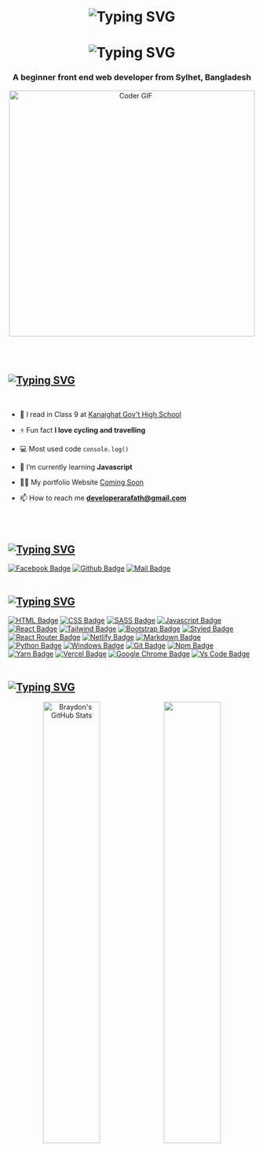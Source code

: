 <h1 style="text-align:center;"
  <a align="center" href="https://git.io/typing-svg"><img src="https://readme-typing-svg.demolab.com?font=Fira+code&weight=500&size=30&pause=1000&center=true&vCenter=true&width=600&lines=Welcome+to+Arafath's+Github+Profile" alt="Typing SVG" /></a>
  </h1>
<h1 style="text-align:center;"
<a align="center" href="https://git.io/typing-svg"><img src="https://readme-typing-svg.demolab.com?font=Poppins&weight=500&size=30&pause=1000&color=000000&center=true&vCenter=true&width=600&lines=Hi+there%2C+i'm+Arafath+Habib" alt="Typing SVG" /></a>
 </h1>
 <h3 align="center"> A beginner front end web developer from Sylhet, Bangladesh </h3>
<p align="center"><img src="https://www.web24zone.com/wp-content/uploads/2022/10/46207-programmer-1.gif" alt="Coder GIF" width="500"></p>


<!-- <p align="left"> <a href="https://github.com/ryo-ma/github-profile-trophy"><img src="https://github-profile-trophy.vercel.app/?username=arafath0022" alt="arafath0022" /></a> </p> -->

<!-- <p align="left"> <a href="https://twitter.com/muradmt201" target="blank"><img src="https://img.shields.io/twitter/follow/muradmt201?logo=twitter&style=for-the-badge" alt="arafath0022" /></a> </p> -->
<br>
<br>
<h2><a href="https://git.io/typing-svg"><img src="https://readme-typing-svg.demolab.com?font=Poppins&weight=500&size=30&duration=6000&pause=3000&width=435&lines=Some+information+about+me" alt="Typing SVG" /></a></h2>
<br>

- 🏫 I read in Class 9 at [Kanaighat Gov't High School](http://kghssyl.edu.bd)

- ⚡ Fun fact **I love cycling and travelling**

- 💻 Most used code `console.log()`

- 🌱 I’m currently learning **Javascript**

- 👨‍💻 My portfolio Website [Coming Soon](https://arafathhabib.netlify.app)

- 📫 How to reach me **developerarafath@gmail.com**
<br>
<br>
<h2 align="left"><a href="https://git.io/typing-svg"><img src="https://readme-typing-svg.demolab.com?font=Poppins&weight=500&size=30&duration=6000&pause=3000&color=00B5FF&width=435&lines=Connect+with+me" alt="Typing SVG" /></a></h2>

[![Facebook Badge](https://img.shields.io/badge/Facebook-1877F2?style=for-the-badge&logo=facebook&logoColor=white)](https://facebook.com/arafath.habib.90)
[![Github Badge](https://img.shields.io/badge/GitHub-100000?style=for-the-badge&logo=github&logoColor=white)](https://github.com/arafathhabib)
[![Mail Badge](https://img.shields.io/badge/Gmail-D14836?style=for-the-badge&logo=gmail&logoColor=white)](mailto:developerarafath@gmail.com)
<br>
<br>
<h2><a href="https://git.io/typing-svg"><img src="https://readme-typing-svg.demolab.com?font=Poppins&weight=500&size=30&duration=6000&pause=3000&color=00B5FF&width=435&lines=Skills" alt="Typing SVG" /></a></h2>


[![HTML Badge](https://img.shields.io/badge/HTML5-E34F26?style=for-the-badge&logo=html5&logoColor=white)](https://github.com/arafathhabib)
[![CSS Badge](https://img.shields.io/badge/CSS3-1572B6?style=for-the-badge&logo=css3&logoColor=white)](https://github.com/arafathhabib)
[![SASS Badge](https://img.shields.io/badge/Sass-CC6699?style=for-the-badge&logo=sass&logoColor=white)](https://github.com/arafathhabib)
[![Javascript Badge](https://img.shields.io/badge/JavaScript-F7DF1E?style=for-the-badge&logo=javascript&logoColor=black)](https://github.com/arafathhabib)
[![React Badge](https://img.shields.io/badge/React-20232A?style=for-the-badge&logo=react&logoColor=61DAFB)](https://github.com/arafathhabib)
[![Tailwind Badge](https://img.shields.io/badge/Tailwind_CSS-38B2AC?style=for-the-badge&logo=tailwind-css&logoColor=white)](https://github.com/arafathhabib)
[![Bootstrap Badge](https://img.shields.io/badge/Bootstrap-563D7C?style=for-the-badge&logo=bootstrap&logoColor=white)](https://github.com/arafathhabib)
[![Styled Badge](https://img.shields.io/badge/styled--components-DB7093?style=for-the-badge&logo=styled-components&logoColor=white)](https://github.com/arafathhabib)
[![React Router Badge](https://img.shields.io/badge/React_Router-CA4245?style=for-the-badge&logo=react-router&logoColor=white)](https://github.com/arafathhabib)
[![Netlify Badge](https://img.shields.io/badge/Netlify-00C7B7?style=for-the-badge&logo=netlify&logoColor=white)](https://github.com/arafathhabib)
[![Markdown Badge](https://img.shields.io/badge/Markdown-000000?style=for-the-badge&logo=markdown&logoColor=white)](https://github.com/arafathhabib)
[![Python Badge](https://img.shields.io/badge/Python-14354C?style=for-the-badge&logo=python&logoColor=white)](https://github.com/arafathhabib)
[![Windows Badge](https://img.shields.io/badge/Windows-0078D6?style=for-the-badge&logo=windows&logoColor=white)](https://github.com/arafathhabib)
[![Git Badge](https://img.shields.io/badge/git-f34f29?style=for-the-badge&logo=git&logoColor=white)](https://github.com/arafathhabib)
[![Npm Badge](https://img.shields.io/badge/npm-d7141a?style=for-the-badge&logo=npm&logoColor=white)](https://github.com/arafathhabib)
[![Yarn Badge](https://img.shields.io/badge/yarn-0078D6?style=for-the-badge&logo=yarn&logoColor=white)](https://github.com/arafathhabib)
[![Vercel Badge](https://img.shields.io/badge/vercel-000?style=for-the-badge&logo=vercel&logoColor=white)](https://github.com/arafathhabib)
[![Google Chrome Badge](https://img.shields.io/badge/google_chrome-556532?style=for-the-badge&logo=googlechrome&logoColor=white)](https://github.com/arafathhabib)
[![Vs Code Badge](https://img.shields.io/badge/Visual_Studio_Code-0078D6?style=for-the-badge&logo=visualstudiocode&logoColor=white)](https://github.com/arafathhabib)
<br>
<br>
<h2 align="left"><a href="https://git.io/typing-svg"><img src="https://readme-typing-svg.demolab.com?font=Poppins&weight=500&size=30&duration=6000&pause=3000&color=00B5FF&width=435&lines=GitHub+States" alt="Typing SVG" /></a></h2>
<!-- <a href="https://github.com/arafathhabib">
  <img align="center" style="margin:0.5rem" src="https://github-readme-stats.vercel.app/api/top-langs/?username=arafathhabib&hide=html,css&title_color=ffffff&text_color=c9cacc&icon_color=4AB197&bg_color=1A2B34" />
</a> -->
<p align="center">
  <img width="48%" src="https://github-readme-stats.vercel.app/api?username=arafathhabib&show_icons=true&line_height=27&count_private=true&title_color=ffffff&text_color=c9cacc&icon_color=4AB097&bg_color=1A2B34" alt="Braydon's GitHub Stats" />
<img width="48%" src="https://github-readme-streak-stats.herokuapp.com/?user=avneesh0612&theme=radical](https://github-readme-streak-stats.herokuapp.com?user=arafathhabib&theme=github-dark&hide_border=true&border_radius=5&date_format=n%2Fj%5B%2FY%5D&background=1A2B34&border=FFFFFF&stroke=CBCBCB&ring=5DCBBE&fire=5DCBBE&currStreakNum=FFFFFF&sideNums=FFFFFF&currStreakLabel=5DCBBE&sideLabels=FFFFFF&dates=FFFFFF)](https://git.io/streak-stats" />
<p>
<br>
<br>
